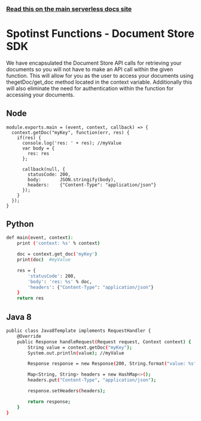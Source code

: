 <!--
title: Serverless Framework - Spotinst Functions Guide - Document Store SDK
menuText: Document Store SDK
menuOrder: 7
description: How to use the Document Store SDK feature
layout: Doc
-->

<!-- DOCS-SITE-LINK:START automatically generated -->
### [Read this on the main serverless docs site](https://www.serverless.com/framework/docs/providers/spotinst/guide/document-store-sdk)
<!-- DOCS-SITE-LINK:END -->

# Spotinst Functions - Document Store SDK

We have encapsulated the Document Store API calls for retrieving your documents so you will not have to make an API call within the given function. This will allow for you as the user to access your documents using thegetDoc/get_doc method located in the context variable. Additionally this will also eliminate the need for authentication within the function for accessing your documents. 

## Node
```basg
module.exports.main = (event, context, callback) => {
  context.getDoc("myKey", function(err, res) {
    if(res) {
      console.log('res: ' + res); //myValue
      var body = {
        res: res
      };
      
      callback(null, {
        statusCode: 200,
        body:       JSON.stringify(body),
        headers:    {"Content-Type": "application/json"}
      });
    }
  });
}
```

## Python
```bash
def main(event, context):
    print ('context: %s' % context)

    doc = context.get_doc('myKey')
    print(doc)  #myValue

    res = {
        'statusCode': 200,
        'body': 'res: %s' % doc,
        'headers': {"Content-Type": "application/json"}
    }
    return res
```

## Java 8
```bash
public class Java8Template implements RequestHandler {
    @Override
    public Response handleRequest(Request request, Context context) {
        String value = context.getDoc("myKey");
        System.out.println(value); //myValue

        Response response = new Response(200, String.format("value: %s", value));

        Map<String, String> headers = new HashMap<>();
        headers.put("Content-Type", "application/json");

        response.setHeaders(headers);

        return response;
    }
}
```

